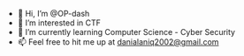 - 👋 Hi, I’m @OP-dash
- 👀 I’m interested in CTF
- 🌱 I’m currently learning Computer Science - Cyber Security
- 📫 Feel free to hit me up at danialaniq2002@gmail.com

